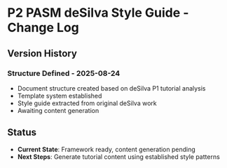 # P2 PASM deSilva Style Guide - Change Log

## Version History

### Structure Defined - 2025-08-24
- Document structure created based on deSilva P1 tutorial analysis
- Template system established
- Style guide extracted from original deSilva work
- Awaiting content generation

## Status
- **Current State**: Framework ready, content generation pending
- **Next Steps**: Generate tutorial content using established style patterns